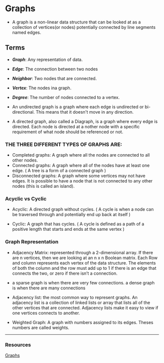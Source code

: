 # Graphs 
 * A graph is a non-linear data structure that can be looked at as a collection of vertices(or nodes) potentially connected by line segments named edges.

 ## Terms
 * ***Graph***: Any representation of data.
 * ***Edge***:  The connection between two nodes
 * ***Neighbor***: Two nodes that are connected.
 * ***Vertex***: The nodes ina graph.
 * ***Degree***: The number of nodes connected to a vertex.

 * An undirected graph is a graph where each edge is undirected or bi-directional. This means that it doesn't move in any direction.
 * A directed graph, also called a Diagraph, is a graph where every edge is directed. Each node is directed at a nother node with a specific requirement of what node should be referenced or not.

 ### THE THREE DIFFERENT TYPES OF GRAPHS ARE:

  * Completed graphs: A graph where all the nodes are connected to all other nodes.
  * Connected graphs: A graph where all of the nodes have at least one edge. ( A tree is a form of a connected graph )
  * Disconnected graphs: A graph where some vertices may not have edges. It is possible to have a node that is not connected to any other nodes (this is called an island).

### Acyclic vs Cyclic

* Acyclic: A directed graph without cycles. ( A cycle is when a node can be traversed through and potentially end up back at itself )

* Cyclic: A graph that has cycles. ( A cycle is defined as a path of a positive length that starts and ends at the same vertex )

### Graph Representation

* Adjacency Matrix: represented through a 2-dimensional array. If there are n vertices, then we are looking at an n x n Boolean matrix. Each Row and column represents each vertex of the data structure. The elements of both the column and the row must add up to 1 if there is an edge that connects the two, or zero if there isn’t a connection.

* a sparse graph is when there are very few connections. a dense graph is when there are many connections

* Adjacency list: the most common way to represent graphs. An adjacency list is a collection of linked lists or array that lists all of the other vertices that are connected. Adjacency lists make it easy to view if one vertices connects to another.

* Weighted Graph: A graph with numbers assigned to its edges. Theses numbers are called weights.
----

### Resources
[Graphs](https://codefellows.github.io/common_curriculum/data_structures_and_algorithms/Code_401/class-35/resources/graphs.html)


